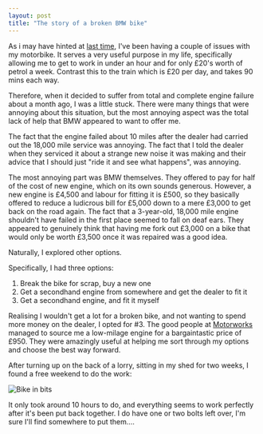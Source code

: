 ```yaml
---
layout: post
title: "The story of a broken BMW bike"
---
```

As i may have hinted at [last time](http://www.growse.com/news/comments/random-bits-and-bobs/), I've been having a couple of issues with my motorbike. It serves a very useful purpose in my life, specifically allowing me to get to work in under an hour and for only £20's worth of petrol a week. Contrast this to the train which is £20 per day, and takes 90 mins each way.

Therefore, when it decided to suffer from total and complete engine failure about a month ago, I was a little stuck. There were many things that were annoying about this situation, but the most annoying aspect was the total lack of help that BMW appeared to want to offer me. 

The fact that the engine failed about 10 miles after the dealer had carried out the 18,000 mile service was annoying. The fact that I told the dealer when they serviced it about a strange new noise it was making and their advice that I should just "ride it and see what happens", was annoying.

The most annoying part was BMW themselves. They offered to pay for half of the cost of new engine, which on its own sounds generous. However, a new engine is £4,500 and labour for fitting it is £500, so they basically offered to reduce a ludicrous bill for £5,000 down to a mere £3,000 to get back on the road again. The fact that a 3-year-old, 18,000 mile engine shouldn't have failed in the first place seemed to fall on deaf ears. They appeared to genuinely think that having me fork out £3,000 on a bike that would only be worth £3,500 once it was repaired was a good idea.

Naturally, I explored other options.

Specifically, I had three options:

1. Break the bike for scrap, buy a new one
2. Get a secondhand engine from somewhere and get the dealer to fit it
3. Get a secondhand engine, and fit it myself

Realising I wouldn't get a lot for a broken bike, and not wanting to spend more money on the dealer, I opted for #3. The good people at [Motorworks](http://motorworks.co.uk) managed to source me a low-milage engine for a bargaintastic price of £950. They were amazingly useful at helping me sort through my options and choose the best way forward. 

After turning up on the back of a lorry, sitting in my shed for two weeks, I found a free weekend to do the work:

![Bike in bits](/stuff/the-story-of-a-broken-bmw-bike/the-story-of-a-broken-bmw-bike.jpg)

It only took around 10 hours to do, and everything seems to work perfectly after it's been put back together. I do have one or two bolts left over, I'm sure I'll find somewhere to put them....